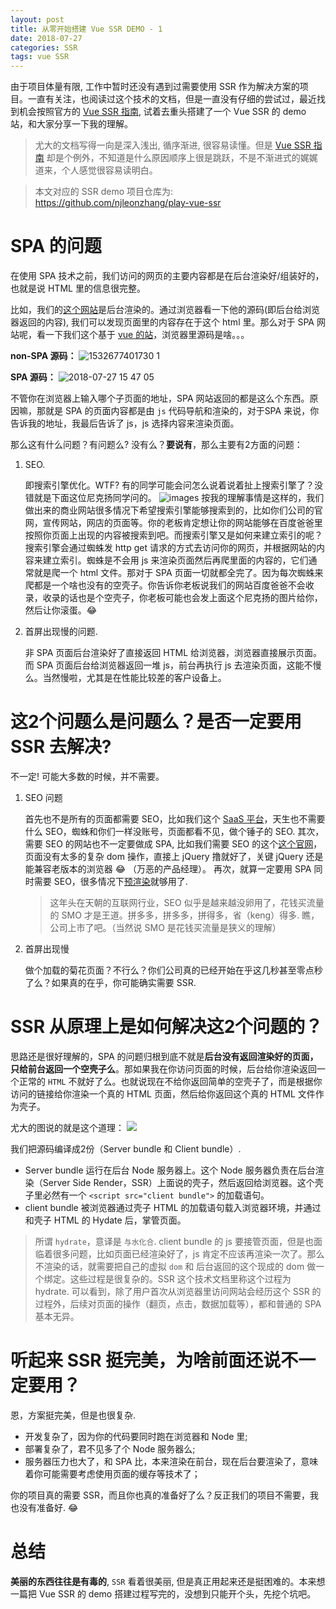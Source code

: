 ```yaml
---
layout: post
title: 从零开始搭建 Vue SSR DEMO - 1
date: 2018-07-27
categories: SSR
tags: vue SSR
---
```


由于项目体量有限, 工作中暂时还没有遇到过需要使用 SSR 作为解决方案的项目。一直有关注，也阅读过这个技术的文档，但是一直没有仔细的尝试过，最近找到机会按照官方的 [Vue SSR 指南](https://ssr.vuejs.org/zh/), 试着去重头搭建了一个 Vue SSR 的 demo 站，和大家分享一下我的理解。

> 尤大的文档写得一向是深入浅出, 循序渐进, 很容易读懂。但是 [Vue SSR 指南](https://ssr.vuejs.org/zh/) 却是个例外，不知道是什么原因顺序上很是跳跃，不是不渐进式的娓娓道来，个人感觉很容易读明白。

> 本文对应的 SSR demo 项目仓库为: https://github.com/njleonzhang/play-vue-ssr

# SPA 的问题

在使用 SPA 技术之前，我们访问的网页的主要内容都是在后台渲染好/组装好的，也就是说 HTML 里的信息很完整。

比如，我们的[这个网站](http://zywulian.com/static/html/solution/smart-home.html)是后台渲染的。通过浏览器看一下他的源码(即后台给浏览器返回的内容), 我们可以发现页面里的内容存在于这个 html 里。那么对于 SPA 网站呢，看一下我们这个基于 [vue 的站](https://dev.myiot360.com/#/login)，浏览器里源码是啥。。。

**non-SPA 源码：**
![1532677401730 1](https://user-images.githubusercontent.com/13174059/43308347-e8acc066-91b3-11e8-8692-4e28caaff51f.jpg)

**SPA 源码：**
![2018-07-27 15 47 05](https://user-images.githubusercontent.com/13174059/43308504-62f84ee4-91b4-11e8-9fec-53ae5369eb5f.png)

不管你在浏览器上输入哪个子页面的地址，SPA 网站返回的都是这么个东西。原因嘛，那就是 SPA 的页面内容都是由 `js` 代码导航和渲染的，对于SPA 来说，你告诉我的地址，我最后告诉了 js，js 选择内容来渲染页面。

那么这有什么问题？有问题么? 没有么？**要说有**，那么主要有2方面的问题：
1. SEO.

    即搜索引擎优化。WTF? 有的同学可能会问怎么说着说着扯上搜索引擎了？没错就是下面这位尼克扬同学问的。
    ![images](https://user-images.githubusercontent.com/13174059/43308837-6bd295e6-91b5-11e8-9f7f-14713eaafd61.jpeg)
    按我的理解事情是这样的，我们做出来的商业网站很多情况下希望搜索引擎能够搜索到的，比如你们公司的官网，宣传网站，网店的页面等。你的老板肯定想让你的网站能够在百度爸爸里按照你页面上出现的内容被搜索到吧。而搜索引擎又是如何来建立索引的呢？搜索引擎会通过蜘蛛发 http get 请求的方式去访问你的网页，并根据网站的内容来建立索引。蜘蛛是不会用 js 来渲染页面然后再爬里面的内容的，它们通常就是爬一个 html 文件。那对于 SPA 页面一切就都全完了。因为每次蜘蛛来爬都是一个啥也没有的空壳子。你告诉你老板说我们的网站百度爸爸不会收录，收录的话也是个空壳子，你老板可能也会发上面这个尼克扬的图片给你，然后让你滚蛋。😂

2. 首屏出现慢的问题.

    非 SPA 页面后台渲染好了直接返回 HTML 给浏览器，浏览器直接展示页面。而 SPA 页面后台给浏览器返回一堆 js，前台再执行 js 去渲染页面，这能不慢么。当然慢啦，尤其是在性能比较差的客户设备上。

# 这2个问题么是问题么？是否一定要用 SSR 去解决?
不一定! 可能大多数的时候，并不需要。

1. SEO 问题

    首先也不是所有的页面都需要 SEO，比如我们这个 [SaaS 平台](https://dev.myiot360.com/#/login)，天生也不需要什么 SEO，蜘蛛和你们一样没账号，页面都看不见，做个锤子的 SEO. 其次，需要 SEO 的网站也不一定要做成 SPA, 比如我们需要 SEO 的这个[这个官网](http://zywulian.com/)，页面没有太多的复杂 dom 操作，直接上 jQuery 撸就好了，关键 jQuery 还是能兼容老版本的浏览器 😂 （万恶的产品经理）。 再次，就算一定要用 SPA 同时需要 SEO，很多情况下[预渲染](https://github.com/chrisvfritz/prerender-spa-plugin)就够用了.

    > 这年头在天朝的互联网行业，SEO 似乎是越来越没卵用了，花钱买流量的 SMO 才是王道。拼多多，拼多多，拼得多，省（keng）得多. 瞧，公司上市了吧。（当然说 SMO 是花钱买流量是狭义的理解）

2. 首屏出现慢

    做个加载的菊花页面？不行么？你们公司真的已经开始在乎这几秒甚至零点秒了么？如果真的在乎，你可能确实需要 SSR.


# SSR 从原理上是如何解决这2个问题的？
思路还是很好理解的，SPA 的问题归根到底不就是**后台没有返回渲染好的页面，只给前台返回一个空壳子么**。那如果我在你访问页面的时候，后台给你渲染返回一个正常的 `HTML` 不就好了么。也就说现在不给你返回简单的空壳子了，而是根据你访问的链接给你渲染一个真的 HTML 页面，然后给你返回这个真的 HTML 文件作为壳子。

尤大的图说的就是这个道理：
![](https://cloud.githubusercontent.com/assets/499550/17607895/786a415a-5fee-11e6-9c11-45a2cfdf085c.png)

我们把源码编译成2份（Server bundle 和 Client bundle）.

* Server bundle 运行在后台 Node 服务器上。这个 Node 服务器负责在后台渲染（Server Side Render，SSR）上面说的壳子，然后返回给浏览器。这个壳子里必然有一个 `<script src="client bundle">` 的加载语句。
* client bundle 被浏览器通过壳子 HTML 的加载语句载入浏览器环境，并通过和壳子 HTML 的 Hydate 后，掌管页面。

> 所谓 `hydrate`，意译是 `与水化合`. client bundle 的 js 要接管页面，但是也面临着很多问题，比如页面已经渲染好了，js 肯定不应该再渲染一次了。那么不渲染的话，就需要把自己的虚拟 `dom` 和 后台返回的这个现成的 dom 做一个绑定。这些过程是很复杂的。SSR 这个技术文档里称这个过程为 hydrate. 可以看到，除了用户首次从浏览器里访问网站会经历这个 SSR 的过程外，后续对页面的操作（翻页，点击，数据加载等），都和普通的 SPA 基本无异。

# 听起来 SSR 挺完美，为啥前面还说不一定要用？
恩，方案挺完美，但是也很复杂.

* 开发复杂了，因为你的代码要同时跑在浏览器和 Node 里;
* 部署复杂了，君不见多了个 Node 服务器么;
* 服务器压力也大了，和 SPA 比，本来渲染在前台，现在后台要渲染了，意味着你可能需要考虑使用页面的缓存等技术了；

你的项目真的需要 SSR，而且你也真的准备好了么？反正我们的项目不需要，我也没有准备好. 😂

# 总结
**美丽的东西往往是有毒的**, `SSR` 看着很美丽, 但是真正用起来还是挺困难的。本来想一篇把 Vue SSR 的 demo 搭建过程写完的，没想到只能开个头，先挖个坑吧。
